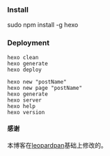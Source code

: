 ### Install 

sudo npm install -g hexo

### Deployment

```
hexo clean
hexo generate
hexo deploy
```

```
hexo new "postName"
hexo new page "postName"
hexo generate
hexo server
hexo help
hexo version
```

#### 感谢   

本博客在[leopardpan](https://github.com/leopardpan/leopardpan.github.io)基础上修改的。
